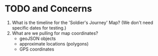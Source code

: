 # TODO and Concerns

1. What is the timeline for the 'Soldier's Journey' Map?
(We don't need specific dates for testing.)
2. What are we pulling for map coordinates?
	- geoJSON objects
	- approximate locations (polygons)
	- GPS coordinates 


